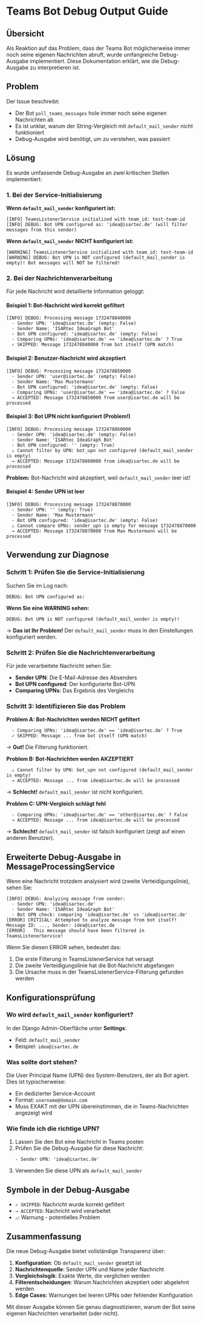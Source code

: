 # Teams Bot Debug Output Guide

## Übersicht

Als Reaktion auf das Problem, dass der Teams Bot möglicherweise immer noch seine eigenen Nachrichten abruft, wurde umfangreiche Debug-Ausgabe implementiert. Diese Dokumentation erklärt, wie die Debug-Ausgabe zu interpretieren ist.

## Problem

Der Issue beschreibt:
- Der Bot `poll_teams_messages` hole immer noch seine eigenen Nachrichten ab
- Es ist unklar, warum der String-Vergleich mit `default_mail_sender` nicht funktioniert
- Debug-Ausgabe wird benötigt, um zu verstehen, was passiert

## Lösung

Es wurde umfassende Debug-Ausgabe an zwei kritischen Stellen implementiert:

### 1. Bei der Service-Initialisierung

**Wenn `default_mail_sender` konfiguriert ist:**
```
[INFO] TeamsListenerService initialized with team_id: test-team-id
[INFO] DEBUG: Bot UPN configured as: 'idea@isartec.de' (will filter messages from this sender)
```

**Wenn `default_mail_sender` NICHT konfiguriert ist:**
```
[WARNING] TeamsListenerService initialized with team_id: test-team-id
[WARNING] DEBUG: Bot UPN is NOT configured (default_mail_sender is empty)! Bot messages will NOT be filtered!
```

### 2. Bei der Nachrichtenverarbeitung

Für jede Nachricht wird detaillierte Information geloggt:

#### Beispiel 1: Bot-Nachricht wird korrekt gefiltert
```
[INFO] DEBUG: Processing message 1732478840000
  - Sender UPN: 'idea@isartec.de' (empty: False)
  - Sender Name: 'ISARtec IdeaGraph Bot'
  - Bot UPN configured: 'idea@isartec.de' (empty: False)
  - Comparing UPNs: 'idea@isartec.de' == 'idea@isartec.de' ? True
  ✓ SKIPPED: Message 1732478840000 from bot itself (UPN match)
```

#### Beispiel 2: Benutzer-Nachricht wird akzeptiert
```
[INFO] DEBUG: Processing message 1732478850000
  - Sender UPN: 'user@isartec.de' (empty: False)
  - Sender Name: 'Max Mustermann'
  - Bot UPN configured: 'idea@isartec.de' (empty: False)
  - Comparing UPNs: 'user@isartec.de' == 'idea@isartec.de' ? False
  → ACCEPTED: Message 1732478850000 from user@isartec.de will be processed
```

#### Beispiel 3: Bot UPN nicht konfiguriert (Problem!)
```
[INFO] DEBUG: Processing message 1732478860000
  - Sender UPN: 'idea@isartec.de' (empty: False)
  - Sender Name: 'ISARtec IdeaGraph Bot'
  - Bot UPN configured: '' (empty: True)
  ⚠ Cannot filter by UPN: bot_upn not configured (default_mail_sender is empty)
  → ACCEPTED: Message 1732478860000 from idea@isartec.de will be processed
```
**Problem:** Bot-Nachricht wird akzeptiert, weil `default_mail_sender` leer ist!

#### Beispiel 4: Sender UPN ist leer
```
[INFO] DEBUG: Processing message 1732478870000
  - Sender UPN: '' (empty: True)
  - Sender Name: 'Max Mustermann'
  - Bot UPN configured: 'idea@isartec.de' (empty: False)
  ⚠ Cannot compare UPNs: sender_upn is empty for message 1732478870000
  → ACCEPTED: Message 1732478870000 from Max Mustermann will be processed
```

## Verwendung zur Diagnose

### Schritt 1: Prüfen Sie die Service-Initialisierung

Suchen Sie im Log nach:
```
DEBUG: Bot UPN configured as:
```

**Wenn Sie eine WARNING sehen:**
```
DEBUG: Bot UPN is NOT configured (default_mail_sender is empty)!
```
→ **Das ist Ihr Problem!** Der `default_mail_sender` muss in den Einstellungen konfiguriert werden.

### Schritt 2: Prüfen Sie die Nachrichtenverarbeitung

Für jede verarbeitete Nachricht sehen Sie:
- **Sender UPN**: Die E-Mail-Adresse des Absenders
- **Bot UPN configured**: Der konfigurierte Bot-UPN
- **Comparing UPNs**: Das Ergebnis des Vergleichs

### Schritt 3: Identifizieren Sie das Problem

**Problem A: Bot-Nachrichten werden NICHT gefiltert**
```
  - Comparing UPNs: 'idea@isartec.de' == 'idea@isartec.de' ? True
  ✓ SKIPPED: Message ... from bot itself (UPN match)
```
→ **Gut!** Die Filterung funktioniert.

**Problem B: Bot-Nachrichten werden AKZEPTIERT**
```
  ⚠ Cannot filter by UPN: bot_upn not configured (default_mail_sender is empty)
  → ACCEPTED: Message ... from idea@isartec.de will be processed
```
→ **Schlecht!** `default_mail_sender` ist nicht konfiguriert.

**Problem C: UPN-Vergleich schlägt fehl**
```
  - Comparing UPNs: 'idea@isartec.de' == 'other@isartec.de' ? False
  → ACCEPTED: Message ... from idea@isartec.de will be processed
```
→ **Schlecht!** `default_mail_sender` ist falsch konfiguriert (zeigt auf einen anderen Benutzer).

## Erweiterte Debug-Ausgabe in MessageProcessingService

Wenn eine Nachricht trotzdem analysiert wird (zweite Verteidigungslinie), sehen Sie:

```
[INFO] DEBUG: Analyzing message from sender:
  - Sender UPN: 'idea@isartec.de'
  - Sender Name: 'ISARtec IdeaGraph Bot'
  - Bot UPN check: comparing 'idea@isartec.de' vs 'idea@isartec.de'
[ERROR] CRITICAL: Attempted to analyze message from bot itself! Message ID: ..., Sender: idea@isartec.de
[ERROR]   This message should have been filtered in TeamsListenerService!
```

Wenn Sie diesen ERROR sehen, bedeutet das:
1. Die erste Filterung in TeamsListenerService hat versagt
2. Die zweite Verteidigungslinie hat die Bot-Nachricht abgefangen
3. Die Ursache muss in der TeamsListenerService-Filterung gefunden werden

## Konfigurationsprüfung

### Wo wird `default_mail_sender` konfiguriert?

In der Django Admin-Oberfläche unter **Settings**:
- Feld: `default_mail_sender`
- Beispiel: `idea@isartec.de`

### Was sollte dort stehen?

Die User Principal Name (UPN) des System-Benutzers, der als Bot agiert. Dies ist typischerweise:
- Ein dedizierter Service-Account
- Format: `username@domain.com`
- Muss EXAKT mit der UPN übereinstimmen, die in Teams-Nachrichten angezeigt wird

### Wie finde ich die richtige UPN?

1. Lassen Sie den Bot eine Nachricht in Teams posten
2. Prüfen Sie die Debug-Ausgabe für diese Nachricht:
   ```
   - Sender UPN: 'idea@isartec.de'
   ```
3. Verwenden Sie diese UPN als `default_mail_sender`

## Symbole in der Debug-Ausgabe

- `✓ SKIPPED`: Nachricht wurde korrekt gefiltert
- `→ ACCEPTED`: Nachricht wird verarbeitet
- `⚠`: Warnung - potentielles Problem

## Zusammenfassung

Die neue Debug-Ausgabe bietet vollständige Transparenz über:
1. **Konfiguration**: Ob `default_mail_sender` gesetzt ist
2. **Nachrichtenquelle**: Sender UPN und Name jeder Nachricht
3. **Vergleichslogik**: Exakte Werte, die verglichen werden
4. **Filterentscheidungen**: Warum Nachrichten akzeptiert oder abgelehnt werden
5. **Edge Cases**: Warnungen bei leeren UPNs oder fehlender Konfiguration

Mit dieser Ausgabe können Sie genau diagnostizieren, warum der Bot seine eigenen Nachrichten verarbeitet (oder nicht).
